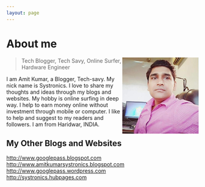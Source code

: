 ```yaml
---
layout: page
---
```


# About me

<p class="full-width no-margin"><img src="/public/image/profile.png" alt="Systronics" width="200" height="200" align="right"/></p>

<blockquote class="full-width"><p>Tech Blogger, Tech Savy, Online Surfer, Hardware Engineer</p></blockquote>


I am Amit Kumar, a Blogger, Tech-savy. My nick name is Systronics. I love to share my thoughts and ideas through my blogs and websites. My hobby is  online surfing in deep way. I help to earn money online without investment through mobile or computer. I like to help and suggest to my readers and followers. I am from Haridwar, INDIA.<br>

<h2>My Other Blogs and Websites</h2>
<a href="http://www.googlepass.blogspot.com/">http://www.googlepass.blogspot.com</a><br>
<a href="http://www.amitkumarsystronics.blogspot.com/">http://www.amitkumarsystronics.blogspot.com</a><br>
<a href="http://www.googlepass.wordpress.com/">http://www.googlepass.wordpress.com</a><br>
<a href="https://systronics.hubpages.com/">http://systronics.hubpages.com</a><br>

<div class="sharethis-inline-follow-buttons"></div>

